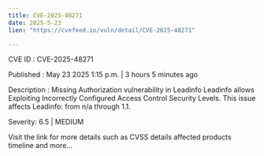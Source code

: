```yaml
---
title: CVE-2025-48271
date: 2025-5-23
lien: "https://cvefeed.io/vuln/detail/CVE-2025-48271"

---
```


CVE ID : CVE-2025-48271

Published :  May 23
2025
1:15 p.m. | 3 hours
5 minutes ago

Description : Missing Authorization vulnerability in Leadinfo Leadinfo allows Exploiting Incorrectly Configured Access Control Security Levels. This issue affects Leadinfo: from n/a through 1.1.

Severity: 6.5 | MEDIUM

Visit the link for more details
such as CVSS details
affected products
timeline
and more...
